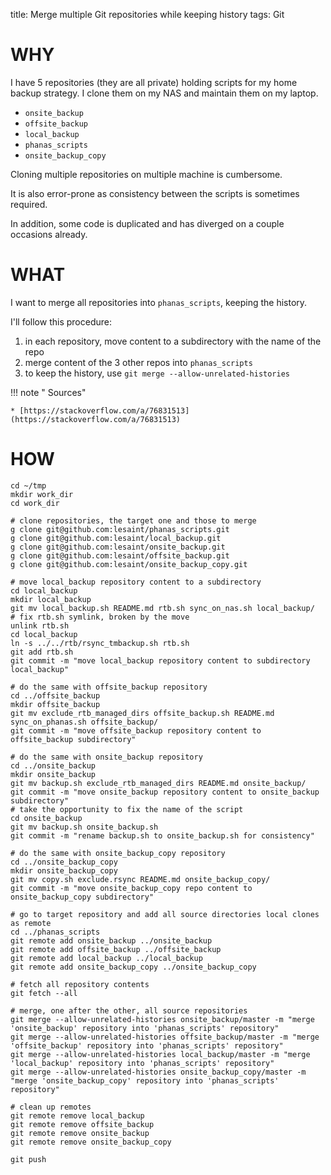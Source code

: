 title: Merge multiple Git repositories while keeping history
tags: Git


# WHY

I have 5 repositories (they are all private) holding scripts for my home backup strategy.
I clone them on my NAS and maintain them on my laptop.

* `onsite_backup`
* `offsite_backup`
* `local_backup`
* `phanas_scripts`
* `onsite_backup_copy`

Cloning multiple repositories on multiple machine is cumbersome.

It is also error-prone as consistency between the scripts is sometimes required.

In addition, some code is duplicated and has diverged on a couple occasions already. 

# WHAT

I want to merge all repositories into `phanas_scripts`, keeping the history.

I'll follow this procedure:

1. in each repository, move content to a subdirectory with the name of the repo
2. merge content of the 3 other repos into `phanas_scripts`
3. to keep the history, use `git merge --allow-unrelated-histories`

!!! note " Sources"

    * [https://stackoverflow.com/a/76831513](https://stackoverflow.com/a/76831513)

# HOW

```shell
cd ~/tmp
mkdir work_dir
cd work_dir

# clone repositories, the target one and those to merge
g clone git@github.com:lesaint/phanas_scripts.git
g clone git@github.com:lesaint/local_backup.git
g clone git@github.com:lesaint/onsite_backup.git
g clone git@github.com:lesaint/offsite_backup.git
g clone git@github.com:lesaint/onsite_backup_copy.git

# move local_backup repository content to a subdirectory
cd local_backup
mkdir local_backup
git mv local_backup.sh README.md rtb.sh sync_on_nas.sh local_backup/
# fix rtb.sh symlink, broken by the move
unlink rtb.sh
cd local_backup
ln -s ../../rtb/rsync_tmbackup.sh rtb.sh
git add rtb.sh
git commit -m "move local_backup repository content to subdirectory local_backup"

# do the same with offsite_backup repository
cd ../offsite_backup
mkdir offsite_backup
git mv exclude_rtb_managed_dirs offsite_backup.sh README.md sync_on_phanas.sh offsite_backup/
git commit -m "move offsite_backup repository content to offsite_backup subdirectory"

# do the same with onsite_backup repository
cd ../onsite_backup
mkdir onsite_backup
git mv backup.sh exclude_rtb_managed_dirs README.md onsite_backup/
git commit -m "move onsite_backup repository content to onsite_backup subdirectory"
# take the opportunity to fix the name of the script
cd onsite_backup
git mv backup.sh onsite_backup.sh
git commit -m "rename backup.sh to onsite_backup.sh for consistency"

# do the same with onsite_backup_copy repository
cd ../onsite_backup_copy
mkdir onsite_backup_copy
git mv copy.sh exclude.rsync README.md onsite_backup_copy/
git commit -m "move onsite_backup_copy repo content to onsite_backup_copy subdirectory"

# go to target repository and add all source directories local clones as remote
cd ../phanas_scripts
git remote add onsite_backup ../onsite_backup
git remote add offsite_backup ../offsite_backup
git remote add local_backup ../local_backup
git remote add onsite_backup_copy ../onsite_backup_copy

# fetch all repository contents
git fetch --all

# merge, one after the other, all source repositories
git merge --allow-unrelated-histories onsite_backup/master -m "merge 'onsite_backup' repository into 'phanas_scripts' repository"
git merge --allow-unrelated-histories offsite_backup/master -m "merge 'offsite_backup' repository into 'phanas_scripts' repository"
git merge --allow-unrelated-histories local_backup/master -m "merge 'local_backup' repository into 'phanas_scripts' repository"
git merge --allow-unrelated-histories onsite_backup_copy/master -m "merge 'onsite_backup_copy' repository into 'phanas_scripts' repository"

# clean up remotes
git remote remove local_backup
git remote remove offsite_backup
git remote remove onsite_backup 
git remote remove onsite_backup_copy

git push
```
